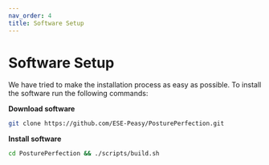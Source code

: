 ```yaml
---
nav_order: 4
title: Software Setup
---
```


# Software Setup
We have tried to make the installation process as easy as possible. To install the software run the following commands:


**Download software**
```sh
git clone https://github.com/ESE-Peasy/PosturePerfection.git
```

**Install software**
```sh
cd PosturePerfection && ./scripts/build.sh
```
